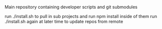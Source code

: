 Main repository containing developer scripts and git submodules

run ./install.sh to pull in sub projects and run npm install inside of them
run ./install.sh again at later time to update repos  from remote

